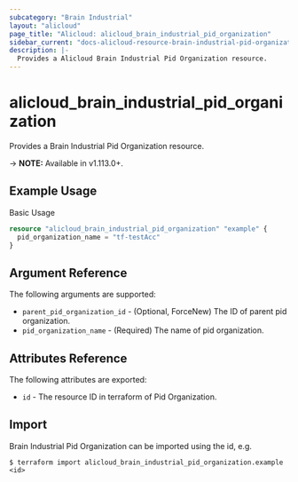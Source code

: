```yaml
---
subcategory: "Brain Industrial"
layout: "alicloud"
page_title: "Alicloud: alicloud_brain_industrial_pid_organization"
sidebar_current: "docs-alicloud-resource-brain-industrial-pid-organization"
description: |-
  Provides a Alicloud Brain Industrial Pid Organization resource.
---
```


# alicloud\_brain\_industrial\_pid\_organization

Provides a Brain Industrial Pid Organization resource.

-> **NOTE:** Available in v1.113.0+.

## Example Usage

Basic Usage

```terraform
resource "alicloud_brain_industrial_pid_organization" "example" {
  pid_organization_name = "tf-testAcc"
}

```

## Argument Reference

The following arguments are supported:

* `parent_pid_organization_id` - (Optional, ForceNew) The ID of parent pid organization.
* `pid_organization_name` - (Required) The name of pid organization.

## Attributes Reference

The following attributes are exported:

* `id` - The resource ID in terraform of Pid Organization.

## Import

Brain Industrial Pid Organization can be imported using the id, e.g.

```
$ terraform import alicloud_brain_industrial_pid_organization.example <id>
```
